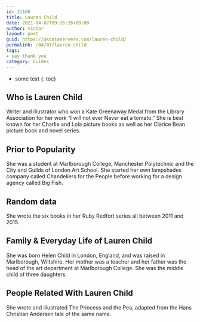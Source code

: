 ```yaml
---
id: 11160
title: Lauren Child
date: 2021-04-07T09:26:26+00:00
author: victor
layout: post
guid: https://ukdataservers.com/lauren-child/
permalink: /04/07/lauren-child
tags:
- say thank you
category: Guides
---
```


* some text
{: toc}


## Who is Lauren Child



Writer and illustrator who won a Kate Greenaway Medal from the Library Association for her work &#8220;I will not ever Never eat a tomato.&#8221; She is best known for her Charlie and Lola picture books as well as her Clarice Bean picture book and novel series.

                
                
                
## Prior to Popularity



She was a student at Marlborough College, Manchester Polytechnic and the City and Guilds of London Art School. She started her own lampshades company called Chandeliers for the People before working for a design agency called Big Fish.

                
                
                
## Random data



She wrote the six books in her Ruby Redfort series all between 2011 and 2015.

                
                
                
## Family & Everyday Life of Lauren Child



She was born Helen Child in London, England, and was raised in Marlborough, Wiltshire. Her mother was a teacher and her father was the head of the art department at Marlborough College. She was the middle child of three daughters.

                
                
                
## People Related With Lauren Child



She wrote and illustrated The Princess and the Pea, adapted from the Hans Christian Andersen tale of the same name.

                
              
            
          
          
          